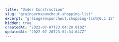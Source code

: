 ```yaml
---
title: "Under Construction"
slug: "graingermxpunchout-shopping-list"
excerpt: "graingermxpunchout.shopping-list@0.1.12"
hidden: true
createdAt: "2022-07-07T23:04:20.010Z"
updatedAt: "2022-07-20T23:52:34.647Z"
---
```

